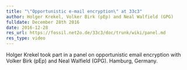 ```yaml
---
title: "\"Opportunistic e-mail encryption\" at 33c3"
author: Holger Krekel, Volker Birk (pEp) and Neal Walfield (GPG)
fulldate: December 28th 2016
date: 2016-12-28
res_url: https://fossil.net2o.de/33c3/doc/trunk/wiki/panel.md
res_type: video
---
```


Holger Krekel took part in a panel on opportunistic email encryption  with Volker Birk (pEp) and Neal Walfield (GPG). Hamburg, Germany.

